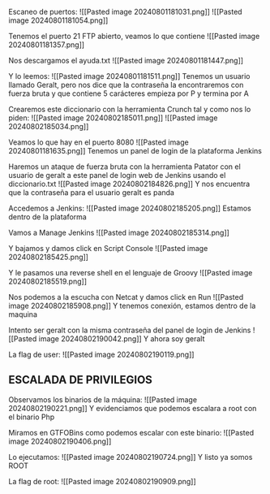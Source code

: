 Escaneo de puertos:
![[Pasted image 20240801181031.png]]
![[Pasted image 20240801181054.png]]

Tenemos el puerto 21 FTP abierto, veamos lo que contiene
![[Pasted image 20240801181357.png]]

Nos descargamos el ayuda.txt 
![[Pasted image 20240801181447.png]]

Y lo leemos:
![[Pasted image 20240801181511.png]]
Tenemos un usuario llamado Geralt, pero nos dice que la contraseña la encontraremos con fuerza bruta y que contiene 5 carácteres empieza por P y termina por A

Crearemos este diccionario con la herramienta Crunch tal y como nos lo piden:
![[Pasted image 20240802185011.png]]
![[Pasted image 20240802185034.png]]

Veamos lo que hay en el puerto 8080
![[Pasted image 20240801181635.png]]
Tenemos un panel de login de la plataforma Jenkins

Haremos un ataque de fuerza bruta con la herramienta Patator con el usuario de geralt a este panel de login web de Jenkins usando el diccionario.txt 
![[Pasted image 20240802184826.png]]
Y nos encuentra que la contraseña para el usuario geralt es panda

Accedemos a Jenkins:
![[Pasted image 20240802185205.png]]
Estamos dentro de la plataforma

Vamos a Manage Jenkins
![[Pasted image 20240802185314.png]]

Y bajamos y damos click en Script Console
![[Pasted image 20240802185425.png]]

Y le pasamos una reverse shell en el lenguaje de Groovy
![[Pasted image 20240802185519.png]]

Nos podemos a la escucha con Netcat y damos click en Run
![[Pasted image 20240802185908.png]]
Y tenemos conexión, estamos dentro de la maquina

Intento ser geralt con la misma contraseña del panel de login de Jenkins
![[Pasted image 20240802190042.png]]
Y ahora soy geralt

La flag de user:
![[Pasted image 20240802190119.png]]

## ESCALADA DE PRIVILEGIOS

Observamos los binarios de la máquina:
![[Pasted image 20240802190221.png]]
Y evidenciamos que podemos escalara a root con el binario Php

Miramos en GTFOBins como podemos escalar con este binario:
![[Pasted image 20240802190406.png]]

Lo ejecutamos:
![[Pasted image 20240802190724.png]]
Y listo ya somos ROOT

La flag de root:
![[Pasted image 20240802190909.png]]


